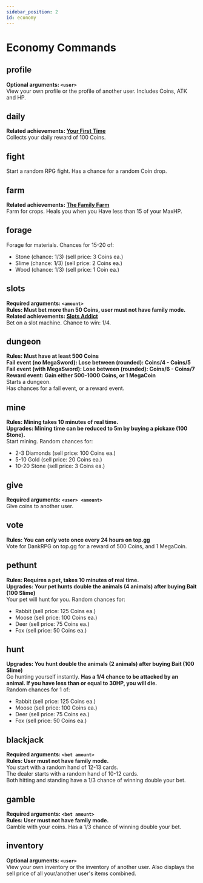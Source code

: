 ```yaml
---
sidebar_position: 2
id: economy
---
```


# Economy Commands

## profile
**Optional arguments: `<user>`** <br />
View your own profile or the profile of another user. Includes Coins, ATK and HP.

## daily
**Related achievements: [Your First Time](https://dankrpg.xyz/docs/The%20Basics/achievements#2-your-first-time)** <br />
Collects your daily reward of 100 Coins.

## fight
Start a random RPG fight. Has a chance for a random Coin drop.

## farm
**Related achievements: [The Family Farm](https://dankrpg.xyz/docs/The%20Basics/achievements#4-the-family-farm)** <br />
Farm for crops. Heals you when you Have less than 15 of your MaxHP.

## forage
Forage for materials. Chances for 15-20 of: <br />
- Stone (chance: 1/3) (sell price: 3 Coins ea.) <br />
- Slime (chance: 1/3) (sell price: 2 Coins ea.) <br />
- Wood (chance: 1/3) (sell price: 1 Coin ea.)

## slots
**Required arguments: `<amount>`** <br />
**Rules: Must bet more than 50 Coins, user must not have family mode.** <br />
**Related achievements: [Slots Addict](https://dankrpg.xyz/docs/The%20Basics/achievements#3-slots-addict)** <br />
Bet on a slot machine. Chance to win: 1/4.

## dungeon
**Rules: Must have at least 500 Coins** <br />
**Fail event (no MegaSword): Lose between (rounded): Coins/4 - Coins/5** <br />
**Fail event (with MegaSword): Lose between (rounded): Coins/6 - Coins/7** <br />
**Reward event: Gain either 500-1000 Coins, or 1 MegaCoin** <br />
Starts a dungeon. <br />
Has chances for a fail event, or a reward event.

## mine
**Rules: Mining takes 10 minutes of real time.** <br />
**Upgrades: Mining time can be reduced to 5m by buying a pickaxe (100 Stone).** <br />
Start mining. Random chances for: <br />
- 2-3 Diamonds (sell price: 100 Coins ea.) <br />
- 5-10 Gold (sell price: 20 Coins ea.) <br />
- 10-20 Stone (sell price: 3 Coins ea.)

## give
**Required arguments: `<user> <amount>`** <br />
Give coins to another user.

## vote
**Rules: You can only vote once every 24 hours on top.gg** <br />
Vote for DankRPG on top.gg for a reward of 500 Coins, and 1 MegaCoin.

## pethunt
**Rules: Requires a pet, takes 10 minutes of real time.** <br />
**Upgrades: Your pet hunts double the animals (4 animals) after buying Bait (100 Slime)** <br />
Your pet will hunt for you. Random chances for: <br />
- Rabbit (sell price: 125 Coins ea.) <br />
- Moose (sell price: 100 Coins ea.) <br />
- Deer (sell price: 75 Coins ea.) <br />
- Fox (sell price: 50 Coins ea.)

## hunt
**Upgrades: You hunt double the animals (2 animals) after buying Bait (100 Slime)** <br />
Go hunting yourself instantly. **Has a 1/4 chance to be attacked by an animal. If you have less than or equal to 30HP, you will die.** <br />
Random chances for 1 of: <br />
- Rabbit (sell price: 125 Coins ea.) <br />
- Moose (sell price: 100 Coins ea.) <br />
- Deer (sell price: 75 Coins ea.) <br />
- Fox (sell price: 50 Coins ea.)

## blackjack
**Required arguments: `<bet amount>`** <br />
**Rules: User must not have family mode.** <br />
You start with a random hand of 12-13 cards. <br />
The dealer starts with a random hand of 10-12 cards. <br />
Both hitting and standing have a 1/3 chance of winning double your bet.

## gamble
**Required arguments: `<bet amount>`** <br />
**Rules: User must not have family mode.** <br />
Gamble with your coins. Has a 1/3 chance of winning double your bet.

## inventory
**Optional arguments: `<user>`** <br />
View your own inventory or the inventory of another user. Also displays the sell price of all your/another user's items combined.
